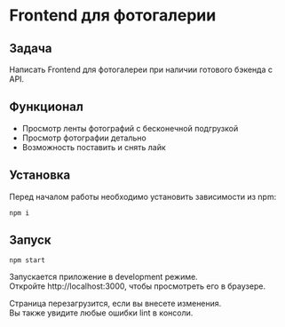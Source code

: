 # Frontend для фотогалерии
## Задача

Написать Frontend для фотогалереи при наличии готового бэкенда с API.

## Функционал

* Просмотр ленты фотографий с бесконечной подгрузкой
* Просмотр фотографии детально
* Возможность поставить и снять лайк

## Установка

Перед началом работы необходимо установить зависимости из npm:

``` npm i ```

## Запуск

``` npm start ```

Запускается приложение в development режиме.\
Откройте http://localhost:3000, чтобы просмотреть его в браузере.

Страница перезагрузится, если вы внесете изменения.\
Вы также увидите любые ошибки lint в консоли.



